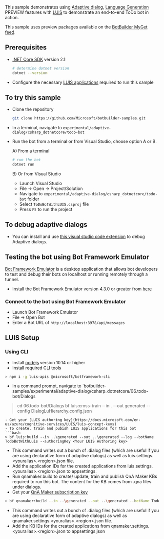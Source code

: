 ﻿This sample demonstrates using [Adaptive dialog][1],  [Language Generation][2] PREVIEW features with [LUIS][5] to demonstrate an end-to-end ToDo bot in action.

This sample uses preview packages available on the [BotBuilder MyGet feed][4].

## Prerequisites

- [.NET Core SDK](https://dotnet.microsoft.com/download) version 2.1

  ```bash
  # determine dotnet version
  dotnet --version
  ```
- Configure the necessary [LUIS applications](#LUIS-Setup) required to run this sample

## To try this sample

- Clone the repository

    ```bash
    git clone https://github.com/Microsoft/botbuilder-samples.git
    ```
- In a terminal, navigate to `experimental/adaptive-dialog/csharp_dotnetcore/todo-bot`
- Run the bot from a terminal or from Visual Studio, choose option A or B.

  A) From a terminal

  ```bash
  # run the bot
  dotnet run
  ```

  B) Or from Visual Studio

  - Launch Visual Studio
  - File -> Open -> Project/Solution
  - Navigate to `experimental/adaptive-dialog/csharp_dotnetcore/todo-bot` folder
  - Select `ToDoBotWithLUIS.csproj` file
  - Press `F5` to run the project

  
## To debug adaptive dialogs
- You can install and use [this visual studio code extension][extension] to debug Adaptive dialogs. 

## Testing the bot using Bot Framework Emulator

[Bot Framework Emulator](https://github.com/microsoft/botframework-emulator) is a desktop application that allows bot developers to test and debug their bots on localhost or running remotely through a tunnel.

- Install the Bot Framework Emulator version 4.3.0 or greater from [here](https://github.com/Microsoft/BotFramework-Emulator/releases)

### Connect to the bot using Bot Framework Emulator

- Launch Bot Framework Emulator
- File -> Open Bot
- Enter a Bot URL of `http://localhost:3978/api/messages`

## LUIS Setup
### Using CLI
- Install [nodejs][2] version 10.14 or higher
- Install required CLI tools
```bash
> npm i -g luis-apis @microsoft/botframework-cli
```
- In a command prompt, navigate to `botbuilder-samples/experimental/adaptive-dialog/csharp_dotnetcore/06.todo-bot/Dialogs
> cd 06.todo-bot/Dialogs
> bf luis:cross-train --in . --out generated --config DialogLuHierarchy.config.json
```
- Get your [LUIS authoring key](https://docs.microsoft.com/en-us/azure/cognitive-services/LUIS/luis-concept-keys)
- To create, train and pubish LUIS applications for this bot
```bash
> bf luis:build --in ..\generated --out ..\generated --log --botName TodoBotWithLuis --authoringKey <Your LUIS Authoring key> 
```
- This command writes out a bunch of .dialog files (which are useful if you are using declarative form of adaptive dialogs) as well as luis.settings.\<youralias>.\<region>.json file. 
- Add the application IDs for the created applications from luis.settings.\<youralias>.\<region>.json to appsettings.
- Run qnamaker:build to create/ update, train and publish QnA Maker KBs required to run this bot. The content for the KB comes from .qna files under dialogs.
- Get your [QnA Maker subscription key](https://docs.microsoft.com/en-us/azure/cognitive-services/QnAMaker/how-to/set-up-qnamaker-service-azure#create-a-new-qna-maker-service)
```bash
> bf qnamaker:build --in ..\generated --out ..\generated --botName TodoBotWithLuisAndQnA --log --subscriptionKey <Your QnA subscription key>
```
- This command writes out a bunch of .dialog files (which are useful if you are using declarative form of adaptive dialogs) as well as qnamaker.settings.\<youralias>.\<region>.json file. 
- Add the KB IDs for the created applications from qnamaker.settings.\<youralias>.\<region>.json to appsettings.json

[1]:../../README.md
[2]:../../language-generation/README.md
[3]:../../../../samples/csharp_dotnetcore/06.using-cards
[4]:https://botbuilder.myget.org/gallery/botbuilder-declarative
[5]:https://luis.ai
[6]:#LUIS-Setup
[7]:https://github.com/Microsoft/botbuilder-tools
[8]:https://nodejs.org/en/
[9]:https://docs.microsoft.com/en-us/azure/cognitive-services/luis/luis-how-to-account-settings#authoring-key
[10]:https://docs.microsoft.com/en-us/azure/cognitive-services/luis/luis-concept-keys
[extension]:https://marketplace.visualstudio.com/items?itemName=tomlm.vscode-dialog-debugger